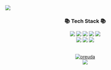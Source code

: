 <img src="https://capsule-render.vercel.app/api?type=waving&color=FFB788&height=200&section=header&text=Hyein's&nbsp;Github&fontSize=90&fontColor=ffffff" />

<div align=center>
	<h3>📚 Tech Stack 📚</h3>
</div>

<div align="center">
   <img src="https://img.shields.io/badge/Java-007396?style=flat&logo=Conda-Forge&amp;logoColor=white" />   
   <img src="https://img.shields.io/badge/javascript-F7DF1E?style=flat&logo=javascript&logoColor=white" />
   <img src="https://img.shields.io/badge/jquery-0769AD?style=flat&logo=jquery&logoColor=white" />
   <img src="https://img.shields.io/badge/HTML5-E34F26?style=flat&logo=HTML5&logoColor=white" />
   <img src="https://img.shields.io/badge/CSS3-1572B6?style=flat&logo=CSS3&logoColor=white" />
   <br>
   <img src="https://img.shields.io/badge/oracle-F80000?style=flat&logo=oracle&logoColor=white" />
   <img src="https://img.shields.io/badge/spring-6DB33F?style=flat&logo=spring&logoColor=white"/>
   <img src="https://img.shields.io/badge/bootstrap-7952B3?style=flat&logo=bootstrap&logoColor=white"/>
</div>
<br><br>

<div  style = "display: flex;  align-items: center; flex-direction: column;  justify-content: center;" align = "center";>
<!-- font-size 를 조절하면 원하는 크기로 글자를 조절할 수 있습니다.-->
  <!-- Designed and developed in-house at Oreuda (https://oreuda.kr) -->
  <!-- 불편 사항 및 문의는 tykimdream@gmail.com으로 보내주세요 -->
  <div key="6">
    <a href = "https://oreuda.kr/">
      <img
        src=https://oreuda.kr/api/v1/plant/card?nickname=0Hyein0
        alt="oreuda"
      />
    </a>
  </div>
</div>

<div align=center>
  <a href="https://hits.seeyoufarm.com"><img src="https://hits.seeyoufarm.com/api/count/incr/badge.svg?url=https%3A%2F%2Fgithub.com%2F0Hyein0%2Fhit-counter&count_bg=%23FFB788&title_bg=%232F2E2E&icon=&icon_color=%23FFFFFF&title=hits&edge_flat=false"/></a>
</div>
